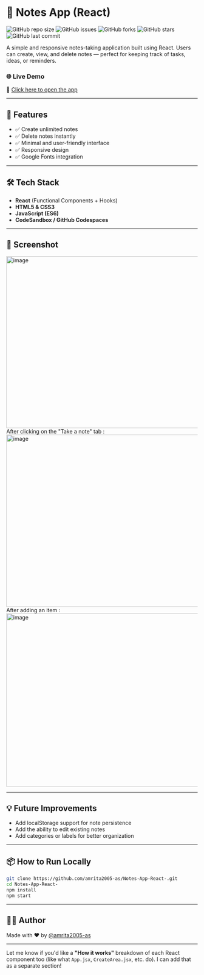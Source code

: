 # 📝 Notes App (React)

![GitHub repo size](https://img.shields.io/github/repo-size/amrita2005-as/Notes-App-React-)
![GitHub issues](https://img.shields.io/github/issues/amrita2005-as/Notes-App-React-)
![GitHub forks](https://img.shields.io/github/forks/amrita2005-as/Notes-App-React-?style=social)
![GitHub stars](https://img.shields.io/github/stars/amrita2005-as/Notes-App-React-?style=social)
![GitHub last commit](https://img.shields.io/github/last-commit/amrita2005-as/Notes-App-React-)


A simple and responsive notes-taking application built using React. Users can create, view, and delete notes — perfect for keeping track of tasks, ideas, or reminders.

### 🌐 Live Demo  
🔗 [Click here to open the app](https://vl7lxw.csb.app/)

---

## 🚀 Features

- ✅ Create unlimited notes
- ✅ Delete notes instantly
- ✅ Minimal and user-friendly interface
- ✅ Responsive design
- ✅ Google Fonts integration

---

## 🛠️ Tech Stack

- **React** (Functional Components + Hooks)
- **HTML5 & CSS3**
- **JavaScript (ES6)**
- **CodeSandbox / GitHub Codespaces**


---

## 📸 Screenshot

<img width="959" height="451" alt="image" src="https://github.com/user-attachments/assets/4418b138-0ac2-4d45-b43c-37b5bca25a07" />
After clicking on the "Take a note" tab : 
<img width="959" height="452" alt="image" src="https://github.com/user-attachments/assets/85ffa646-1f7d-462d-96a0-e2a470ef6c57" />
After adding an item : 
<img width="959" height="455" alt="image" src="https://github.com/user-attachments/assets/89d36d18-4bbf-4ab0-a844-d0c307a97313" />

---

## 💡 Future Improvements

- Add localStorage support for note persistence
- Add the ability to edit existing notes
- Add categories or labels for better organization

---

## 📦 How to Run Locally

```bash
git clone https://github.com/amrita2005-as/Notes-App-React-.git
cd Notes-App-React-
npm install
npm start
```
---
## 👩‍💻 Author
Made with ❤️ by [@amrita2005-as](https://github.com/amrita2005-as)

---
Let me know if you'd like a **"How it works"** breakdown of each React component too (like what `App.jsx`, `CreateArea.jsx`, etc. do). I can add that as a separate section!



